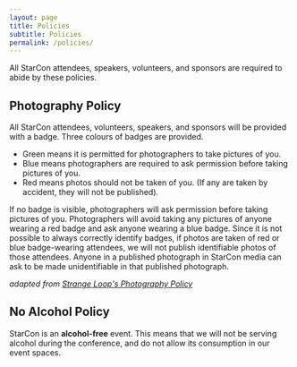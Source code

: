 ```yaml
---
layout: page
title: Policies
subtitle: Policies
permalink: /policies/
---
```


All StarCon attendees, speakers, volunteers, and sponsors are required to abide by these policies.

## Photography Policy

All StarCon attendees, volunteers, speakers, and sponsors will be provided with a badge. Three colours of badges are provided.

- Green means it is permitted for photographers to take pictures of you.
- Blue means photographers are required to ask permission before taking pictures of you.
- Red means photos should not be taken of you. (If any are taken by accident, they will not be published).

If no badge is visible, photographers will ask permission before taking pictures of you. Photographers will avoid taking any pictures of anyone wearing a red badge and ask anyone wearing a blue badge. Since it is not possible to always correctly identify badges, if photos are taken of red or blue badge-wearing attendees, we will not publish identifiable photos of those attendees. Anyone in a published photograph in StarCon media can ask to be made unidentifiable in that published photograph.

*adapted from [Strange Loop's Photography Policy](https://www.thestrangeloop.com/policies.html)*

## No Alcohol Policy

StarCon is an **alcohol-free** event. This means that we will not be serving alcohol during the conference, and
do not allow its consumption in our event spaces.
